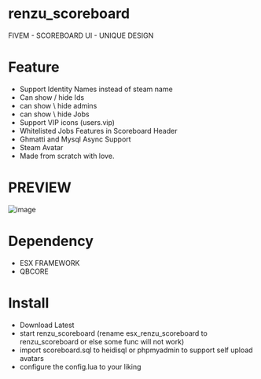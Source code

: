 # renzu_scoreboard
FIVEM - SCOREBOARD UI - UNIQUE DESIGN

# Feature 
- Support Identity Names instead of steam name
- Can show / hide Ids 
- can show \ hide admins
- can show \ hide Jobs
- Support VIP icons (users.vip)
- Whitelisted Jobs Features in Scoreboard Header
- Ghmatti and Mysql Async Support
- Steam Avatar
- Made from scratch with love.

# PREVIEW
![image](https://user-images.githubusercontent.com/82306584/127774646-c567f003-f64d-4665-a203-abeab312849d.png)
# Dependency
- ESX FRAMEWORK
- QBCORE

# Install
- Download Latest 
- start renzu_scoreboard (rename esx_renzu_scoreboard to renzu_scoreboard or else some func will not work)
- import scoreboard.sql to heidisql or phpmyadmin to support self upload avatars
- configure the config.lua to your liking
